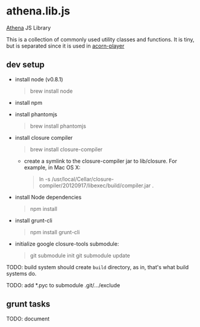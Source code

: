 # athena.lib.js

[Athena](http://athena.ai) JS Library

This is a collection of commonly used utility classes and functions.
It is tiny, but is separated since it is used in
[acorn-player](http://github.com/athenalabs/acorn-player)

## dev setup

* install node (v0.8.1)

    > brew install node

* install npm
* install phantomjs

    > brew install phantomjs

* install closure compiler

    > brew install closure-compiler

  * create a symlink to the closure-compiler jar to lib/closure.
    For example, in Mac OS X:

      > ln -s /usr/local/Cellar/closure-compiler/20120917/libexec/build/compiler.jar .

* install Node dependencies

    > npm install

* install grunt-cli

    > npm install grunt-cli


* initialize google closure-tools submodule:

    > git submodule init
    > git submodule update

TODO: build system should create `build` directory, as in, that's what build systems do.

TODO: add *.pyc to submodule .git/.../exclude

## grunt tasks

TODO: document
